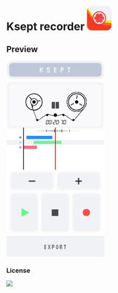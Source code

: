 # Ksept recorder <img src="https://github.com/kahagino/ksept_recorder/blob/main/.preview/logo_preview.png" width="64" height="64">

## Preview

<p>
<img src="https://github.com/kahagino/ksept_recorder/blob/main/.preview/screen_preview.png" width="256">
</p>

### License

<p>
<img src="https://mirrors.creativecommons.org/presskit/buttons/88x31/png/by-nc-nd.png" width="128">
</p>


